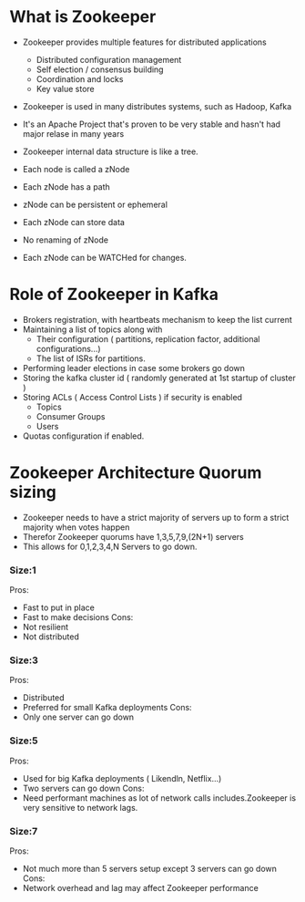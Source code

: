 # What is Zookeeper
- Zookeeper provides multiple features for distributed applications
    -   Distributed configuration management
    -   Self election / consensus building
    -   Coordination and locks
    -   Key value store
- Zookeeper is used in many distributes systems, such as Hadoop, Kafka
- It's an Apache Project that's proven to be very stable and hasn't had major relase in many years

- Zookeeper internal data structure is like a tree.
- Each node is called a zNode
- Each zNode has a path
- zNode can be persistent or ephemeral
- Each zNode can store data
- No renaming of zNode
- Each zNode can be WATCHed for changes. 

# Role of Zookeeper in Kafka
-   Brokers registration, with heartbeats mechanism to keep the list current
-   Maintaining a list of topics along with
    -   Their configuration ( partitions, replication factor, additional configurations...)
    -   The list of ISRs for partitions.
-   Performing leader elections in case some brokers go down
-   Storing the kafka cluster id ( randomly generated at 1st startup of cluster )
-   Storing ACLs ( Access Control Lists ) if security is enabled
    -   Topics
    -   Consumer Groups
    -   Users
-   Quotas configuration if enabled.

# Zookeeper Architecture Quorum sizing
-   Zookeeper needs to have a strict majority of servers up to form a strict majority when votes happen
-   Therefor Zookeeper quorums have 1,3,5,7,9,(2N+1) servers
-   This allows for 0,1,2,3,4,N Servers to go down.

### Size:1
Pros:
-   Fast to put in place
-   Fast to make decisions
Cons:
-   Not resilient
-   Not distributed

### Size:3
Pros:
-   Distributed
-   Preferred for small Kafka deployments
Cons:
-   Only one server can go down

### Size:5
Pros:
-   Used for big Kafka deployments ( Likendln, Netflix...)
-   Two servers can go down
Cons:
-   Need performant machines as lot of network calls includes.Zookeeper is very sensitive to network lags.

### Size:7
Pros:
-   Not much more than 5 servers setup except 3 servers can go down
Cons:
-   Network overhead and lag may affect Zookeeper performance

